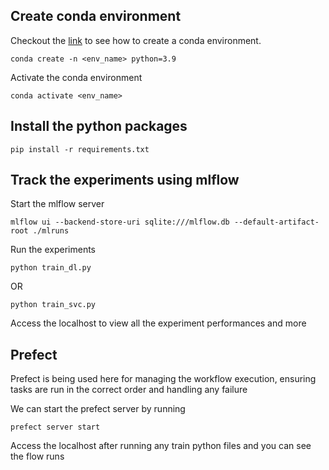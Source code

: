 ## Create conda environment

Checkout the [link](https://conda.io/projects/conda/en/latest/user-guide/tasks/manage-environments.html#creating-an-environment-with-commands) to see how to create a conda environment.

```
conda create -n <env_name> python=3.9
```
Activate the conda environment

```
conda activate <env_name>
```

## Install the python packages

```
pip install -r requirements.txt
```

## Track the experiments using mlflow

Start the mlflow server
```
mlflow ui --backend-store-uri sqlite:///mlflow.db --default-artifact-root ./mlruns
```
Run the experiments
```
python train_dl.py
```
OR
```
python train_svc.py
```
Access the localhost to view all the experiment performances and more

## Prefect
Prefect is being used here for managing the workflow execution, ensuring tasks are run in the correct order and handling any failure

We can start the prefect server by running
```
prefect server start
```
Access the localhost after running any train python files and you can see the flow runs

